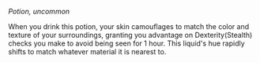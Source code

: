 *Potion, uncommon*

When you drink this potion, your skin camouflages to match the color and texture of your surroundings, granting you advantage on Dexterity(Stealth) checks you make to avoid being seen for 1 hour. This liquid's hue rapidly shifts to match whatever material it is nearest to.